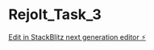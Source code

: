 # Rejolt_Task_3

[Edit in StackBlitz next generation editor ⚡️](https://stackblitz.com/~/github.com/rushikesh2k04/Rejolt_Task_3)